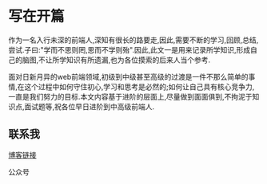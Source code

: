 # 写在开篇

作为一名入行未深的前端人,深知有很长的路要走,因此,需要不断的学习,回顾,总结,尝试.子曰:"学而不思则罔,思而不学则殆".因此,此文一是用来记录所学知识,形成自己的脑图,不让所学知识有所遗漏,也为各位摸索的后来人当个参考.

面对日新月异的web前端领域,初级到中级甚至高级的过渡是一件不那么简单的事情,在这个过程中如何守住初心,学习和思考是必然的;如何让自己具有核心竞争力,一直是我们努力的目标.本文内容基于进阶的层面上,尽量做到面面俱到,不拘泥于知识点,面试题等,祝各位早日进阶到中高级前端人.

## 联系我

[博客链接](https://www.qdovo.com)

公众号